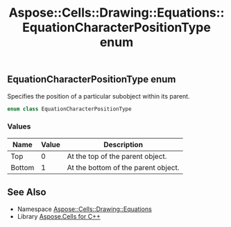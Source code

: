 ﻿---
title: Aspose::Cells::Drawing::Equations::EquationCharacterPositionType enum
linktitle: EquationCharacterPositionType
second_title: Aspose.Cells for C++ API Reference
description: 'Aspose::Cells::Drawing::Equations::EquationCharacterPositionType enum. Specifies the position of a particular subobject within its parent in C++.'
type: docs
weight: 1900
url: /cpp/aspose.cells.drawing.equations/equationcharacterpositiontype/
---
## EquationCharacterPositionType enum


Specifies the position of a particular subobject within its parent.

```cpp
enum class EquationCharacterPositionType
```

### Values

| Name | Value | Description |
| --- | --- | --- |
| Top | 0 | At the top of the parent object. |
| Bottom | 1 | At the bottom of the parent object. |

## See Also

* Namespace [Aspose::Cells::Drawing::Equations](../)
* Library [Aspose.Cells for C++](../../)
